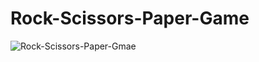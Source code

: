 # Rock-Scissors-Paper-Game
![Rock-Scissors-Paper-Gmae](https://user-images.githubusercontent.com/71929447/177834941-ae58fcb0-7411-4b0b-9e65-ee54659fc8e3.png)

